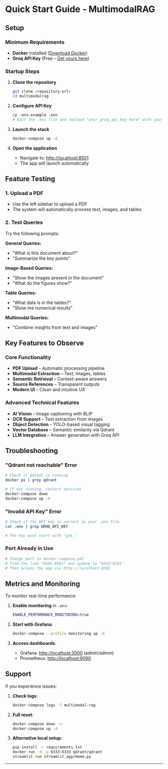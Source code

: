 # Quick Start Guide - MultimodalRAG

## Setup

### Minimum Requirements

* **Docker** installed ([Download Docker](https://docs.docker.com/get-docker/))
* **Groq API Key** (Free – [Get yours here](https://console.groq.com/keys))

### Startup Steps

1. **Clone the repository**

   ```bash
   git clone <repository-url>
   cd multimodalrag
   ```

2. **Configure API Key**

   ```bash
   cp .env.example .env
   # Edit the .env file and replace "your_groq_api_key_here" with your actual key
   ```

3. **Launch the stack**

   ```bash
   docker-compose up -d
   ```

4. **Open the application**

   * Navigate to: [http://localhost:8501](http://localhost:8501)
   * The app will launch automatically

## Feature Testing

### 1. Upload a PDF

* Use the left sidebar to upload a PDF
* The system will automatically process text, images, and tables

### 2. Test Queries

Try the following prompts:

**General Queries:**

* "What is this document about?"
* "Summarize the key points"

**Image-Based Queries:**

* "Show the images present in the document"
* "What do the figures show?"

**Table Queries:**

* "What data is in the tables?"
* "Show me numerical results"

**Multimodal Queries:**

* "Combine insights from text and images"

## Key Features to Observe

### Core Functionality

* **PDF Upload** – Automatic processing pipeline
* **Multimodal Extraction** – Text, images, tables
* **Semantic Retrieval** – Context-aware answers
* **Source References** – Transparent outputs
* **Modern UI** – Clean and intuitive UX

### Advanced Technical Features

* **AI Vision** – Image captioning with BLIP
* **OCR Support** – Text extraction from images
* **Object Detection** – YOLO-based visual tagging
* **Vector Database** – Semantic similarity via Qdrant
* **LLM Integration** – Answer generation with Groq API

## Troubleshooting

### "Qdrant not reachable" Error

```bash
# Check if Qdrant is running
docker ps | grep qdrant

# If not running, restart services
docker-compose down
docker-compose up -d
```

### "Invalid API Key" Error

```bash
# Check if the API key is correct in your .env file
cat .env | grep GROQ_API_KEY

# The key must start with "gsk_"
```

### Port Already in Use

```bash
# Change port in docker-compose.yml
# Find the line "8501:8501" and update to "8502:8501"
# Then access the app via http://localhost:8502
```

## Metrics and Monitoring

To monitor real-time performance:

1. **Enable monitoring** in `.env`:

   ```bash
   ENABLE_PERFORMANCE_MONITORING=true
   ```

2. **Start with Grafana**:

   ```bash
   docker-compose --profile monitoring up -d
   ```

3. **Access dashboards**:

   * Grafana: [http://localhost:3000](http://localhost:3000) (admin/admin)
   * Prometheus: [http://localhost:9090](http://localhost:9090)

## Support

If you experience issues:

1. **Check logs**:

   ```bash
   docker-compose logs -f multimodal-rag
   ```

2. **Full reset**:

   ```bash
   docker-compose down -v
   docker-compose up -d
   ```

3. **Alternative local setup**:

   ```bash
   pip install -r requirements.txt
   docker run -d -p 6333:6333 qdrant/qdrant
   streamlit run streamlit_app/Home.py
   ```

---
